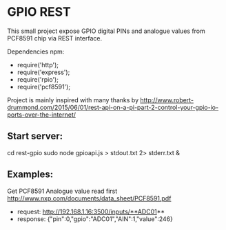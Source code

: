 # GPIO REST

This small project expose GPIO digital PINs and analogue values from PCF8591 chip via REST interface.

Dependencies npm:
- require('http');
- require('express');
- require('rpio');
- require('pcf8591');

Project is mainly inspired with many thanks by 
http://www.robert-drummond.com/2015/06/01/rest-api-on-a-pi-part-2-control-your-gpio-io-ports-over-the-internet/

Start server:
------------
 cd rest-gpio
 sudo node gpioapi.js > stdout.txt 2> stderr.txt &

Examples:
--------

Get PCF8591 Analogue value read first http://www.nxp.com/documents/data_sheet/PCF8591.pdf
- request:
  http://192.168.1.16:3500/inputs/**ADC01**
- response:
  {"pin":0,"gpio":"ADC01","AIN":1,"value":246}
  


